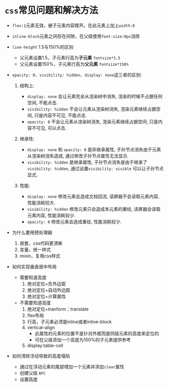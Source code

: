 # `css`常见问题和解决方法

- `flex:1`元素无效，被子元素内容撑开。在此元素上加上`width:0`

- `inline-block`元素之间存在间隙，在父级使用`font-size:0px`消除

- `line-height` 1.5与150%的区别
	- 父元素设置1.5，子元素行高为**子元素** `fontsize*1.5`
	- 父元素设置150%，子元素行高为**父元素** `fontsize*150%`

- `opacity: 0`、`visibility: hidden`、`display: none`这三者的区别:
	1. 结构上:
		- `display: none` 会让元素完全从渲染树中消失, 渲染的时候不占据任何空间, 不能点击.
		- `visibility: hidden` 不会让元素从渲染树消失, 渲染元素继续占据空间, 只是内容不可见, 不能点击.
		- `opacity: 0` 不会让元素从渲染树消失, 渲染元素继续占据空间, 只是内容不可见, 可以点击.

	2. 继承性:
		- `display: none` 和 `opacity: 0` 是非继承属性, 子孙节点消失由于元素从渲染树消失造成, 通过修改子孙节点属性无法显示.
		- `visibility: hidden` 是继承属性, 子孙节点消失是由于继承了 `visibility: hidden`, 通过设置`visibility: visible` 可以让子孙节点显式.

	3. 性能:
		- `display: none` 修改元素会造成文档回流, 读屏器不会读取元素内容, 性能消耗较大.
		- `visibility: hidden` 修改元素只会造成本元素的重绘, 读屏器会读取元素内容, 性能消耗较少.
		- `opacity: 0` 修改元素会造成重绘, 性能消耗较少.

- 为什么要用预处理器
  1. 嵌套，css代码更清晰
  2. 变量，统一样式
  3. mixin，复用css样式

- 如何实现垂直居中布局
  - 需要知道高度
    1. 绝对定位+负外边距
    2. 绝对定位+自动外边距
    3. 绝对定位+计算属性
  - 不需要知道高度
    1. 绝对定位+tranform：translate
    2. flex布局
    3. 行高，子元素必须是inline或者inline-block
    4. vertical-align
        - 此属性的元素的位置不是针对外框而是同级元素的高度来定位的
        - 可在父级添加一个高度为100%的子元素提供参考
    5. display:table-cell

- 如何清除浮动导致的高度塌陷
  - 通过在浮动元素的尾部增加一个元素并添加`clear`属性
  - 创建父级 `BFC`
  - 设置高度